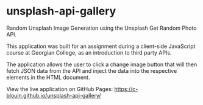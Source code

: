 # unsplash-api-gallery

Random Unsplash Image Generation using the Unsplash Get Random Photo API. 

This application was built for an assignment during a client-side JavaScript course at Georgian College, as an introduction to third party APIs.

The application allows the user to click a change image button that will then fetch JSON data from the API and inject the data into the respective elements in the HTML document.

View the live application on GitHub Pages: https://c-blouin.github.io/unsplash-api-gallery/
